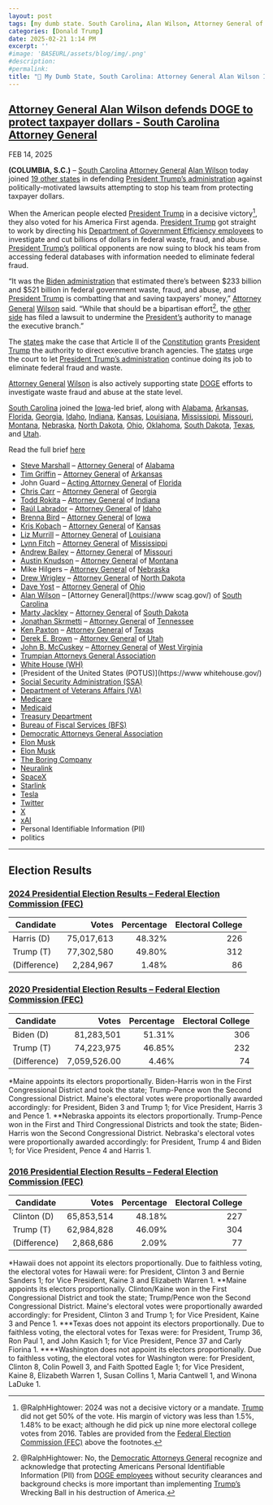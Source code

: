 ```yaml
---
layout: post
tags: [my dumb state. South Carolina, Alan Wilson, Attorney General of South Carolina, Brenna Bird, Attorney General of Iowa, Jonathan Skrmetti, Attorney General of Tennessee, JohnGuard, Acting Attorney General of Florida, Chris Carr, Attorney General of Georgia.gov, Liz Murrill, Attorney General of Louisiana, Lynn Fitch, Attorney General / MS.GOV of Mississippi, Dave Yost, Attorney General of Ohio, Ken Paxton, Attorney General of Texas, Steve Marshall, Attorney General of Alabama, Raúl Labrador, Attorney General of Idaho, Drew Wrigley, Attorney General of North Dakota, Derek E. Brown, Attorney General of Utah, Todd Rokita, Attorney General of Indiana, Marty Jackley, Attorney General of South Dakota, Tim Griffin, Attorney General of Arkansass, Austin Knudson, Attorney General of Montana, Andrew Bailey, Attorney General of Missouri, Kris Kobach, Attorney General of Kansas, John B. McCuskey, Attorney General of West Virginia, Mike Hilgers, Attorney General of Nebraska, Trumpian Attorneys General Association, White House (WH), President of the United States (POTUS), Social Security Administration (SSA), Department of Veterans Affairs (VA), Medicare, Medicaid, Treasury Department, Bureau of Fiscal Services (BFS), Democratic Attorneys General Association, Elon Musk, Boring, Neuralink, SpaceX, Starlink, Tesla, Twitter, X, xAI, Personal Identifiable Information (PII), politics]
categories: [Donald Trump]
date: 2025-02-21 1:14 PM
excerpt: ''
#image: 'BASEURL/assets/blog/img/.png'
#description:
#permalink:
title: "🚨 My Dumb State, South Carolina: Attorney General Alan Wilson Is Not Interested In Protecting South Carolinians' Personal Identifiable Information (PII) In the Biggest Data Breach of the US Treasury Central Payment System! 🚨"
---
```



## [Attorney General Alan Wilson defends DOGE to protect taxpayer dollars - South Carolina Attorney General](https://www.scag.gov/about-the-office/news/attorney-general-alan-wilson-defends-doge-to-protect-taxpayer-dollars/)

FEB 14, 2025

**(COLUMBIA, S.C.)** – [South Carolina](https://www.sc.gov/) [Attorney General](https://www.scag.gov/) [Alan Wilson](https://www.scag.gov/about-the-office/meet-the-attorney-general/) today joined [19 other states](https://republicanags.com/) in defending [President Trump’s administration](https://www.whitehouse.gov/) against politically-motivated lawsuits attempting to stop his team from protecting taxpayer dollars.

When the American people elected [President Trump](https://www.whitehouse.gov/) in a decisive victory[^21], they also voted for his America First agenda. [President Trump](https://www.whitehouse.gov/) got straight to work by directing his [Department of Government Efficiency employees](https://www.scag.gov/) to investigate and cut billions of dollars in federal waste, fraud, and abuse. [President Trump’s](https://www.whitehouse.gov) political opponents are now suing to block his team from accessing federal databases with information needed to eliminate federal fraud.

[^21]: @RalphHightower: 2024 was not a decisive victory or a mandate. [Trump](https://www.whitehouse.gov/) did not get 50% of the vote. His margin of victory was less than 1.5%, 1.48% to be exact; although he did pick up nine more electoral college votes from 2016. Tables are provided from the [Federal Election Commission (FEC)](https://www.fec.gov/) above the footnotes.

“It was the [Biden administration](https://bidenwhitehouse.archives.gov/) that estimated there’s between \$233 billion and \$521 billion in federal government waste, fraud, and abuse, and [President Trump](https://www.whitehouse.gov/) is combatting that and saving taxpayers’ money,” [Attorney General](https://www.scag.gov/) [Wilson](https://www.scag.gov/about-the-office/meet-the-attorney-general/) said. “While that should be a bipartisan effort[^31], the [other side](https://www.dems.org/) has filed a lawsuit to undermine the [President’s](https://www.whitehouse.gov/) authority to manage the executive branch.”

[^31]: @RalphHightower: No, the [Democratic Attorneys General](https://www.dems.org/) recognize and acknowledge that protecting Americans Personal Identifiable Information (PII) from [DOGE employees](https://doge.gov/) without security clearances and background checks is more important than implementing [Trump’s](https://www.whitehouse.gov/) Wrecking Ball in his destruction of America.

The [states](https://republicanags.com/) make the case that Article II of the [Constitution](https://constitution.congress.gov/constitution/) grants [President Trump](https://www.whitehouse.gov/) the authority to direct executive branch agencies. The [states](https://republicanags.com/) urge the court to let [President Trump’s administration](https://www.whitehouse.gov/) continue doing its job to eliminate federal fraud and waste.

[Attorney General](https://www.scag.gov/) [Wilson](https://www.scag.gov/about-the-office/meet-the-attorney-general/) is also actively supporting state [DOGE](https://www.scag.gov/) efforts to investigate waste fraud and abuse at the state level.

[South Carolina](https://www.scag.gov/) joined the [Iowa](https://www.iowaattorneygeneral.gov/)-led brief, along with [Alabama](https://www.alabamaag.gov/), [Arkansas](https://arkansasag.gov/), [Florida](https://www.myfloridalegal.com/), [Georgia](https://law.georgia.gov/), [Idaho](https://www.ag.idaho.gov/), [Indiana](https://www.in.gov/attorneygeneral/), [Kansas](https://www.ag.ks.gov/), [Louisiana](https://ag.louisiana.gov/), [Mississippi](https://www.ms.gov/Agencies/attorney-general), [Missouri](https://ago.mo.gov/), [Montana](https://dojmt.gov/), [Nebraska](https://ago.nebraska.gov/), [North Dakota](https://attorneygeneral.nd.gov/), [Ohio](https://www.ohioattorneygeneral.gov/), [Oklahoma](https://oklahoma.gov/oag/about/bio.html), [South Dakota](https://atg.sd.gov/#gsc.tab=0), [Texas](https://www.texasattorneygeneral.gov/), and [Utah](https://attorneygeneral.utah.gov/).

Read the full brief [here](https://www.scag.gov/media/1pljpa02/doc-53-amicus-brief-of-state-of-iowa-et-al.pdf)

- [Steve Marshall](https://www.alabamaag.gov/about/) – [Attorney General](https://www.alabamaag.gov/) of [Alabama](https://www.alabama.gov/)
- [Tim Griffin](https://arkansasag.gov/meet-tim/) – [Attorney General](https://arkansasag.gov/) of [Arkansas](https://www.az.gov/)
- John Guard – [Acting Attorney General](https://www.myfloridalegal.com/) of [Florida](https://www.myflorida.gov/)
- [Chris Carr](https://georgia.gov/chris-carr) – [Attorney General](https://law.georgia.gov/) of [Georgia](https://georgia.gov/)
- [Todd Rokita](https://www.in.gov/attorneygeneral/about-the-office/about-the-attorney-general/) – [Attorney General](https://www.in.gov/attorneygeneral/) of [Indiana](https://www.in.gov/)
- [Raúl Labrador](https://www.ag.idaho.gov/about/) – [Attorney General](https://www.ag.idaho.gov/) of [Idaho](https://www.idaho.gov/)
- [Brenna Bird](https://www.iowaattorneygeneral.gov/about-us/about-attorney-general-brenna-bird) – [Attorney General](https://www.iowaattorneygeneral.gov/) of [Iowa](https://www.iowa.gov/)
- [Kris Kobach](https://www.ag.ks.gov/about-us/attorney-general-kris-w-kobach) – [Attorney General](https://www.ag.ks.gov/) of [Kansas](https://www.kansas.gov/,)
- [Liz Murrill](https://ag.louisiana.gov/About) – [Attorney General](https://ag.louisiana.gov/) of [Louisiana](https://www.louisiana.gov/)
- [Lynn Fitch](https://attorneygenerallynnfitch.com/) – [Attorney General](https://www.ms.gov/Agencies/attorney-general) of [Mississippi](https://www.ms.gov/)
- [Andrew Bailey](https://ago.mo.gov/about-us/about-ag-bailey/) – [Attorney General](https://ago.mo.gov/) of [Missouri](https://www.mo.gov/)
- [Austin Knudson](https://dojmt.gov/attorney-generals-office/about-austin-knudsen/) – [Attorney General](https://dojmt.gov/) of [Montana](https://www.mt.gov/)
- Mike Hilgers – [Attorney General](https://ago.nebraska.gov/) of [Nebraska](https://www.nebraska.gov/)
- [Drew Wrigley](https://attorneygeneral.nd.gov/attorney-generals-office/) – [Attorney General](https://attorneygeneral.nd.gov/) of [North Dakota](https://www.nd.gov/)
- [Dave Yost](https://www.ohioattorneygeneral.gov/About-AG/Dave-Yost) – [Attorney General](https://www.ohioattorneygeneral.gov/) of [Ohio](https://ohio.gov/)
- [Alan Wilson](https://www.scag.gov/about-the-office/meet-the-attorney-general/) – [Attorney General](https://www scag.gov/) of [South Carolina](https://www.sc.gov/)
- [Marty Jackley](https://atg.sd.gov/OurOffice/bio.aspx#gsc.tab=0) – [Attorney General](https://atg.sd.gov/#gsc.tab=0) of [South Dakota](https://www.sd.gov/)
- [Jonathan Skrmetti](https://www.tn.gov/attorneygeneral/about-the-office/general-skrmetti.html) – [Attorney General](https://www.tn.gov/attorneygeneral.html) of [Tennessee](https://www.tn.gov/)
- [Ken Paxton](https://www.texasattorneygeneral.gov/about-office) – [Attorney General](https://www.texasattorneygeneral.gov/) of [Texas](https://www.texas.gov/)
- [Derek E. Brown](https://attorneygeneral.utah.gov/staff/derek-brown/) – [Attorney General](https://attorneygeneral.utah.gov/) of [Utah](https://www.utah.gov/)
- [John B. McCuskey](https://ago.wv.gov/about/Pages/Meet-The-Attorney-General.aspx) – [Attorney General](https://ago.wv.gov/Pages/default.aspx) of [West Virginia](https://www.wv.gov/)
- [Trumpian Attorneys General Association](https://republicanags.com/)
- [White House (WH)](https://www.whitehouse.gov/)
- [President of the United States (POTUS)](https://www whitehouse.gov/)
- [Social Security Administration (SSA)](https://www.ssa.gov/)
- [Department of Veterans Affairs (VA)](https://www.va.gov/)
- [Medicare](https://www.medicare.gov/)
- [Medicaid](https://www.medicaid.gov/)
- [Treasury Department](https://home.treasury.gov/)
- [Bureau of Fiscal Services (BFS)](http://www.fiscal.treasury.gov/)
- [Democratic Attorneys General Association](https://www.dems.org/)
- [Elon Musk](https://ir.tesla.com/corporate/elon-musk)
- [Elon Musk](https://x.com/elonmusk/)
- [The Boring Company](https://www.boringcompany.com/)
- [Neuralink](https://neuralink.com/)
- [SpaceX](https://www.spacex.com/)
- [Starlink](https://www.starlink.com/)
- [Tesla](https://www.tesla.com/)
- [Twitter](https://twitter.com/)
- [ X ](https://x.com/)
- [xAI](https://x.ai/)
- Personal Identifiable Information (PII)
- politics

----

## Election Results

### [2024 Presidential Election Results – Federal Election Commission (FEC)](https://www.fec.gov/resources/cms-content/documents/2024presgeresults.pdf)

| Candidate | Votes | Percentage | Electoral College |
|---|--:|---:|---:|
| Harris (D) | 75,017,613 | 48.32% | 226 |
| Trump (T) | 77,302,580 | 49.80% | 312 |
| (Difference) | 2,284,967 | 1.48% | 86 |


### [2020 Presidential Election Results – Federal Election Commission (FEC)](https://www.fec.gov/resources/cms-content/documents/federalelections2020.pdf)

| Candidate | Votes | Percentage | Electoral College |
|---|--:|---:|---:|
| Biden (D) | 81,283,501 | 51.31% | 306 |
| Trump (T) | 74,223,975 | 46.85% | 232 |
| (Difference) | 7,059,526.00 | 4.46% | 74 |

*Maine appoints its electors proportionally. Biden-Harris won in the First Congressional District and took the state; Trump-Pence won the Second Congressional District. Maine's electoral votes were proportionally awarded accordingly: for President, Biden 3 and Trump 1; for Vice President, Harris 3 and Pence 1.
**Nebraska appoints its electors proportionally. Trump-Pence won in the First and Third Congressional Districts and took the state; Biden-Harris won the Second Congressional District. Nebraska's electoral votes were proportionally awarded accordingly: for President, Trump 4 and Biden 1; for Vice President, Pence 4 and Harris 1.

### [2016 Presidential Election Results – Federal Election Commission (FEC)](https://www.fec.gov/resources/cms-content/documents/federalelections2020.pdf)

| Candidate | Votes | Percentage | Electoral College |
|---|--:|---:|---:|
| Clinton (D) | 65,853,514 | 48.18% | 227 |
| Trump (T) | 62,984,828 | 46.09% | 304 |
| (Difference) | 2,868,686 | 2.09% | 77 |

*Hawaii does not appoint its electors proportionally. Due to faithless voting, the electoral votes for Hawaii were: for President, Clinton 3 and Bernie Sanders 1; for Vice President, Kaine 3 and Elizabeth Warren 1.
  **Maine appoints its electors proportionally. Clinton/Kaine won in the First Congressional District and took the state; Trump/Pence won the Second Congressional District. Maine's electoral votes were proportionally awarded accordingly: for President, Clinton 3 and Trump 1; for Vice President, Kaine 3 and Pence 1.
 ***Texas does not appoint its electors proportionally. Due to faithless voting, the electoral votes for Texas were: for President, Trump 36, Ron Paul 1, and John Kasich 1; for Vice President, Pence 37 and Carly Fiorina 1.
****Washington does not appoint its electors proportionally. Due to faithless voting, the electoral votes for Washington were: for President, Clinton 8, Colin Powell 3, and Faith Spotted Eagle 1; for Vice President, Kaine 8, Elizabeth Warren 1, Susan Collins 1, Maria Cantwell 1, and Winona LaDuke 1.


